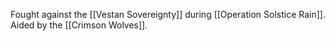 
Fought against the [[Vestan Sovereignty]] during [[Operation Solstice Rain]]. Aided by the [[Crimson Wolves]].